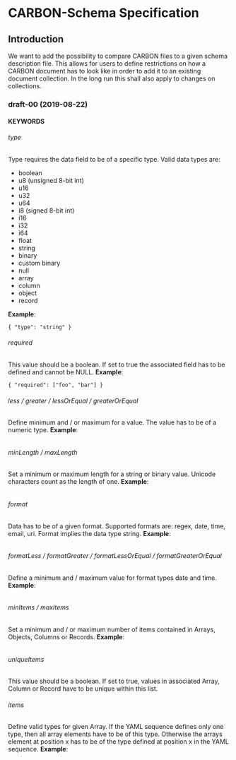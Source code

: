 # CARBON-Schema Specification

## Introduction
We want to add the possibility to compare CARBON files to a given schema description file. This allows for users to define restrictions on how a CARBON document has to look like in order to add it to an existing document collection. In the long run this shall also apply to changes on collections.

### draft-00 (2019-08-22)

#### KEYWORDS

###### type
Type requires the data field to be of a specific type. Valid data types are:
- boolean
- u8 (unsigned 8-bit int)
- u16
- u32
- u64
- i8 (signed 8-bit int)
- i16
- i32
- i64
- float
- string
- binary
- custom binary
- null
- array
- column
- object
- record

**Example**:
```
{ "type": "string" }
```

###### required
This value should be a boolean. If set to true the associated field has to be defined and cannot be NULL.
**Example**:
```
{ "required": ["foo", "bar"] }
```

###### less / greater / lessOrEqual / greaterOrEqual
Define minimum and / or maximum for a value. The value has to be of a numeric type.
**Example**:
```
```

###### minLength / maxLength
Set a minimum or maximum length for a string or binary value. Unicode characters count as the length of one.
**Example**:
```
```    

###### format
Data has to be of a given format. Supported formats are: regex, date, time, email, uri. Format implies the data type string.
**Example**:
```
```

###### formatLess / formatGreater / formatLessOrEqual / formatGreaterOrEqual
Define a minimum and / maximum value for format types date and time.
**Example**:
```
```

###### minItems / maxItems
Set a minimum and / or maximum number of items contained in Arrays, Objects, Columns or Records.
**Example**:
```
```

###### uniqueItems
This value should be a boolean. If set to true, values in associated Array, Column or Record have to be unique within this list.

###### items
Define valid types for given Array. If the YAML sequence defines only one type, then all array elements have to be of this type. Otherwise the arrays element at position x has to be of the type defined at position x in the YAML sequence.
**Example**:
```
```

###### 
